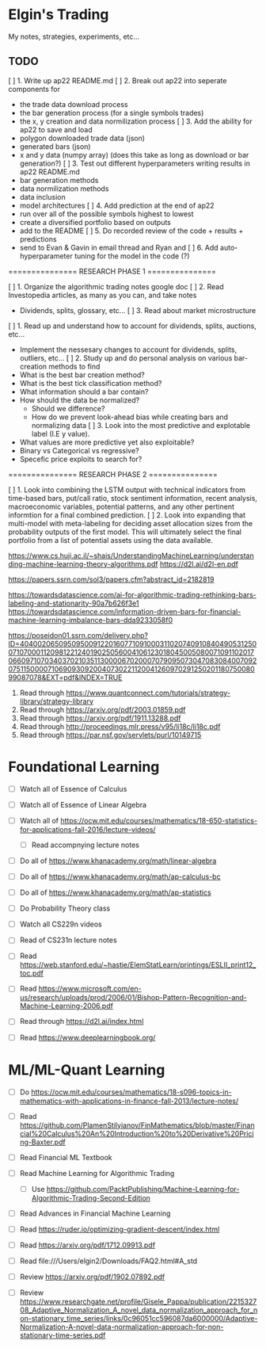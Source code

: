# Elgin's Trading

My notes, strategies, experiments, etc... 

## TODO

[ ] 1. Write up ap22 README.md
[ ] 2. Break out ap22 into seperate components for 
- the trade data download process
- the bar generation process (for a single symbols trades)
- the x, y creation and data normilization process
[ ] 3. Add the ability for ap22 to save and load 
- polygon downloaded trade data (json)
- generated bars (json)
- x and y data (numpy array) (does this take as long as download or bar generation?)
[ ] 3. Test out different hyperparameters writing results in ap22 README.md
- bar generation methods
- data normilization methods
- data inclusion 
- model architectures
[ ] 4. Add prediction at the end of ap22
- run over all of the possible symbols highest to lowest
- create a diversified portfolio based on outputs
- add to the README
[ ] 5. Do recorded review of the code + results + predictions
- send to Evan & Gavin in email thread and Ryan and 
[ ] 6. Add auto-hyperparameter tuning for the model in the code (?)

=============== RESEARCH PHASE 1 ===============

[ ] 1. Organize the algorithmic trading notes google doc
[ ] 2. Read Investopedia articles, as many as you can, and take notes
- Dividends, splits, glossary, etc...
[ ] 3. Read about market microstructure

[ ] 1. Read up and understand how to account for dividends, splits, auctions, etc...
- Implement the nessesary changes to account for dividends, splits, outliers, etc...
[ ] 2. Study up and do personal analysis on various bar-creation methods to find
- What is the best bar creation method?
- What is the best tick classification method?
- What information should a bar contain?
- How should the data be normalized? 
    - Should we difference?
    - How do we prevent look-ahead bias while creating bars and
    normalizing data
[ ] 3. Look into the most predictive and explotable label (I.E y value).
- What values are more predictive yet also exploitable? 
- Binary vs Categorical vs regressive?
- Specefic price exploits to search for? 

=============== RESEARCH PHASE 2 ===============

[ ] 1. Look into combining the LSTM output with technical indicators 
from time-based bars, put/call ratio, stock sentiment information, 
recent analysis, macroeconomic variables, potential patterns, and any 
other pertinent informtion for a final combined prediction.
[ ] 2. Look into expanding that multi-model with meta-labeling for deciding
asset allocation sizes from the probability outputs of the first model.
This will ultimately select the final portfolio from a list of potential 
assets using the data available. 


https://www.cs.huji.ac.il/~shais/UnderstandingMachineLearning/understanding-machine-learning-theory-algorithms.pdf
https://d2l.ai/d2l-en.pdf

https://papers.ssrn.com/sol3/papers.cfm?abstract_id=2182819

https://towardsdatascience.com/ai-for-algorithmic-trading-rethinking-bars-labeling-and-stationarity-90a7b626f3e1
https://towardsdatascience.com/information-driven-bars-for-financial-machine-learning-imbalance-bars-dda9233058f0

https://poseidon01.ssrn.com/delivery.php?ID=404002065095095009122016077109100031102074091084049053125007107000112098122124019025056004106123018045005080071091102017066097107034037021035113000067020007079095073047083084007092075115000071069093092004073022112004126097029125020118075008099087078&EXT=pdf&INDEX=TRUE


1. Read through https://www.quantconnect.com/tutorials/strategy-library/strategy-library
2. Read through https://arxiv.org/pdf/2003.01859.pdf
3. Read through https://arxiv.org/pdf/1911.13288.pdf
4. Read through http://proceedings.mlr.press/v95/li18c/li18c.pdf
5. Read through https://par.nsf.gov/servlets/purl/10149715


# Foundational Learning

- [ ] Watch all of Essence of Calculus
- [ ] Watch all of Essence of Linear Algebra
- [ ] Watch all of https://ocw.mit.edu/courses/mathematics/18-650-statistics-for-applications-fall-2016/lecture-videos/
    - [ ] Read accompnying lecture notes
- [ ] Do all of https://www.khanacademy.org/math/linear-algebra
- [ ] Do all of https://www.khanacademy.org/math/ap-calculus-bc
- [ ] Do all of https://www.khanacademy.org/math/ap-statistics
- [ ] Do Probability Theory class
- [ ] Watch all CS229n videos
- [ ] Read of CS231n lecture notes
- [ ] Read https://web.stanford.edu/~hastie/ElemStatLearn/printings/ESLII_print12_toc.pdf
- [ ] Read https://www.microsoft.com/en-us/research/uploads/prod/2006/01/Bishop-Pattern-Recognition-and-Machine-Learning-2006.pdf
- [ ] Read through https://d2l.ai/index.html
- [ ] Read https://www.deeplearningbook.org/


# ML/ML-Quant Learning

- [ ] Do https://ocw.mit.edu/courses/mathematics/18-s096-topics-in-mathematics-with-applications-in-finance-fall-2013/lecture-notes/
- [ ] Read https://github.com/PlamenStilyianov/FinMathematics/blob/master/Financial%20Calculus%20An%20Introduction%20to%20Derivative%20Pricing-Baxter.pdf

- [ ] Read Financial ML Textbook
- [ ] Read Machine Learning for Algorithmic Trading
    - [ ] Use https://github.com/PacktPublishing/Machine-Learning-for-Algorithmic-Trading-Second-Edition
- [ ] Read Advances in Financial Machine Learning

- [ ] Read https://ruder.io/optimizing-gradient-descent/index.html
- [ ] Read https://arxiv.org/pdf/1712.09913.pdf
- [ ] Read file:///Users/elgin2/Downloads/FAQ2.html#A_std
- [ ] Review https://arxiv.org/pdf/1902.07892.pdf
- [ ] Review https://www.researchgate.net/profile/Gisele_Pappa/publication/221532708_Adaptive_Normalization_A_novel_data_normalization_approach_for_non-stationary_time_series/links/0c96051cc596087da6000000/Adaptive-Normalization-A-novel-data-normalization-approach-for-non-stationary-time-series.pdf
